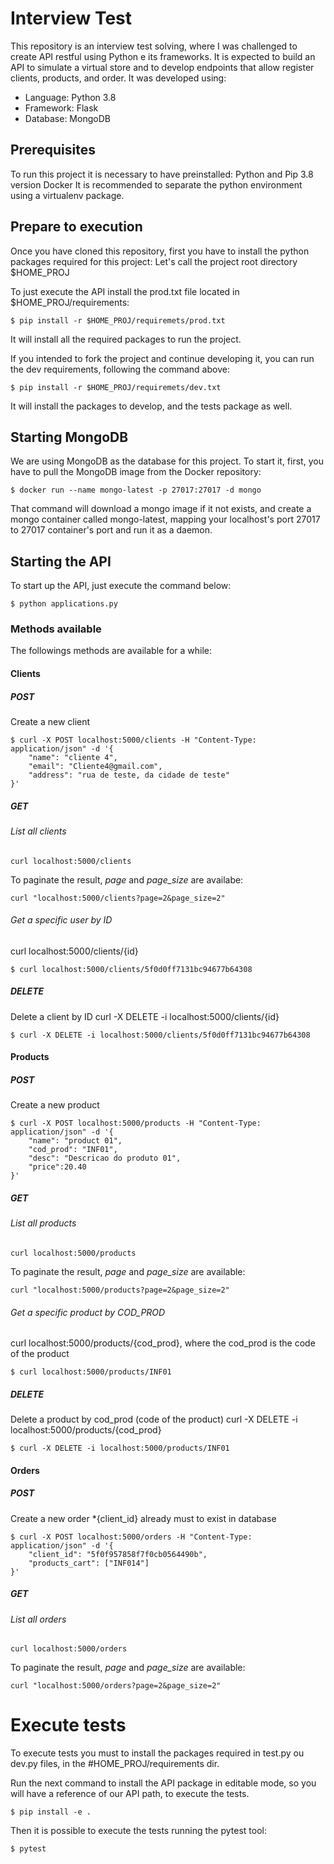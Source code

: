 # Interview Test

This repository is an interview test solving, where I was challenged to create API restful using Python e its frameworks.
It is expected to build an API to simulate a virtual store and to develop endpoints that allow register clients, products, and order.
It was developed using:
- Language: Python 3.8
- Framework: Flask
- Database: MongoDB

## Prerequisites
To run this project it is necessary to have preinstalled:
Python and Pip 3.8 version
Docker
It is recommended to separate the python environment using a virtualenv package.

## Prepare to execution
Once you have cloned this repository, first you have to install the python packages required for this project:
Let's call the project root directory $HOME_PROJ

To just execute the API install the prod.txt file located in $HOME_PROJ/requirements:
```
$ pip install -r $HOME_PROJ/requiremets/prod.txt
```
It will install all the required packages to run the project.

If you intended to fork the project and continue developing it, you can run the dev requirements, following the command above:
```
$ pip install -r $HOME_PROJ/requiremets/dev.txt
```
It will install the packages to develop, and the tests package as well.

## Starting MongoDB 
We are using MongoDB as the database for this project. To start it, first, you have to pull the MongoDB image from the Docker repository:
```
$ docker run --name mongo-latest -p 27017:27017 -d mongo
```
That command will download a mongo image if it not exists, and create a mongo container called mongo-latest, mapping your localhost's port 27017 to 27017 container's port and run it as a daemon.

## Starting the API
To start up the API, just execute the command below:
```
$ python applications.py
```

### Methods available
The followings methods are available for a while:
#### Clients
##### POST
Create a new client
```
$ curl -X POST localhost:5000/clients -H "Content-Type: application/json" -d '{ 
    "name": "cliente 4", 
    "email": "Cliente4@gmail.com", 
    "address": "rua de teste, da cidade de teste" 
}'
```

##### GET
###### List all clients
```
curl localhost:5000/clients
```

To paginate the result, *page* and *page_size* are availabe:
```
curl "localhost:5000/clients?page=2&page_size=2"
```
###### Get a specific user by ID
curl localhost:5000/clients/{id}

```
$ curl localhost:5000/clients/5f0d0ff7131bc94677b64308
```

##### DELETE
Delete a client by ID
curl -X DELETE -i localhost:5000/clients/{id}

```
$ curl -X DELETE -i localhost:5000/clients/5f0d0ff7131bc94677b64308
```

#### Products
##### POST
Create a new product
```
$ curl -X POST localhost:5000/products -H "Content-Type: application/json" -d '{
    "name": "product 01",
    "cod_prod": "INF01",
    "desc": "Descricao do produto 01",
    "price":20.40
}'
```

##### GET
###### List all products
```
curl localhost:5000/products
```
To paginate the result, *page* and *page_size* are available:
```
curl "localhost:5000/products?page=2&page_size=2"
```

###### Get a specific product by COD_PROD
curl localhost:5000/products/{cod_prod}, where the cod_prod is the code of the product

```
$ curl localhost:5000/products/INF01
```

##### DELETE
Delete a product by cod_prod (code of the product)
curl -X DELETE -i localhost:5000/products/{cod_prod}

```
$ curl -X DELETE -i localhost:5000/products/INF01
```

#### Orders
##### POST
Create a new order
*{client_id} already must to exist in database 
```
$ curl -X POST localhost:5000/orders -H "Content-Type: application/json" -d '{
    "client_id": "5f0f957858f7f0cb0564490b",
    "products_cart": ["INF014"]    
}'
```

##### GET
###### List all orders
```
curl localhost:5000/orders
```
To paginate the result, *page* and *page_size* are available:
```
curl "localhost:5000/orders?page=2&page_size=2"
```

# Execute tests
To execute tests you must to install the packages required in test.py ou dev.py files, in the #HOME_PROJ/requirements dir.

Run the next command to install the API package in editable mode, so you will have a reference of our API path, to execute the tests.
```
$ pip install -e .
```

Then it is possible to execute the tests running the pytest tool:
```
$ pytest
```


